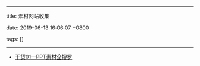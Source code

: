 
---

title: 素材网站收集

date: 2019-06-13 16:06:07 +0800

tags: []

---
- [干货01—PPT素材全搜罗](https://zhuanlan.zhihu.com/p/21830646)

